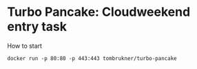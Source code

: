 # Turbo Pancake: Cloudweekend entry task
How to start
```
docker run -p 80:80 -p 443:443 tombrukner/turbo-pancake
```
